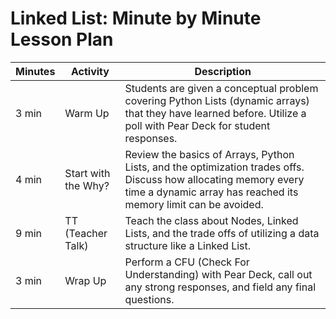# Linked List: Minute by Minute Lesson Plan

|Minutes   | Activity  	|   Description |
|---	|---	|---	
| 3 min 	|  Warm Up  	|  Students are given a conceptual problem covering Python Lists (dynamic arrays) that they have learned before. Utilize a poll with Pear Deck for student responses. |
|  4 min 	|  Start with the Why?	|  Review the basics of Arrays, Python Lists, and the optimization trades offs. Discuss how allocating memory every time a dynamic array has reached its memory limit can be avoided. |
| 9 min | TT (Teacher Talk) | Teach the class about Nodes, Linked Lists, and the trade offs of utilizing a data structure like a Linked List. |
| 3 min | Wrap Up | Perform a CFU (Check For Understanding) with Pear Deck, call out any strong responses, and field any final questions. |
